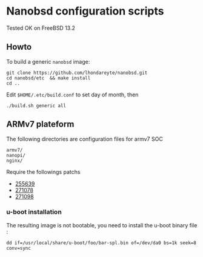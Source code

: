 #  Nanobsd configuration scripts

Tested OK on FreeBSD 13.2

## Howto

To build a generic ```nanobsd``` image:

    git clone https://github.com/lhondareyte/nanobsd.git  
    cd nanobsd/etc  && make install
    cd ..

Edit ```$HOME/.etc/build.conf``` to set day of month, then

    ./build.sh generic all

## ARMv7 plateform

The following directories are configuration files for armv7 SOC

    armv7/
    nanopi/
    nginx/

Require the followings patchs 

 * [255639](https://bugs.freebsd.org/bugzilla/show_bug.cgi?id=255639) 
 * [271078](https://bugs.freebsd.org/bugzilla/show_bug.cgi?id=271078)
 * [271098](https://bugs.freebsd.org/bugzilla/show_bug.cgi?id=271098)

### u-boot installation

The resulting image is not bootable, you need to install the u-boot binary file :

    dd if=/usr/local/share/u-boot/foo/bar-spl.bin of=/dev/da0 bs=1k seek=8 conv=sync

